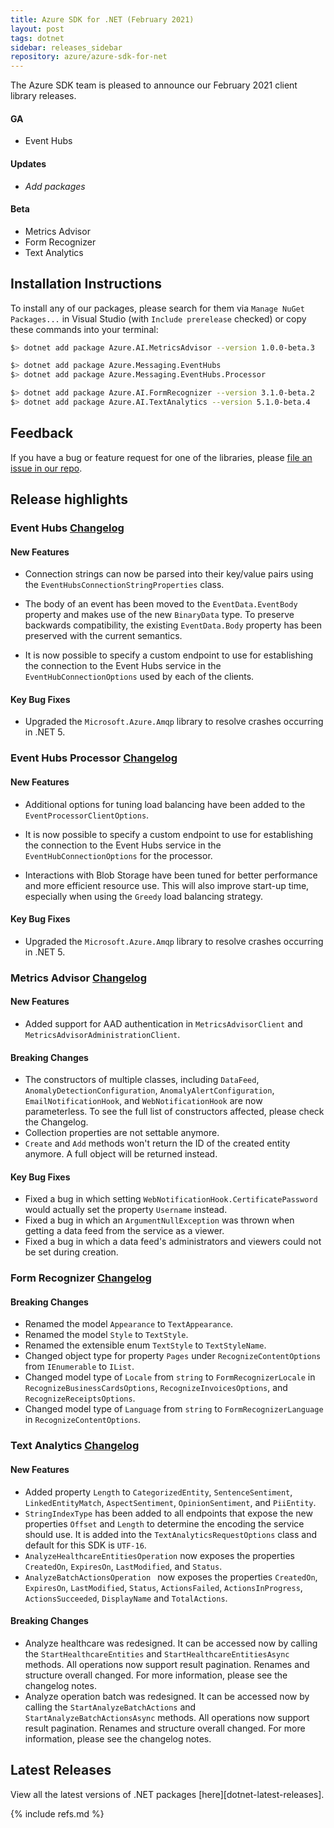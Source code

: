 ```yaml
---
title: Azure SDK for .NET (February 2021)
layout: post
tags: dotnet
sidebar: releases_sidebar
repository: azure/azure-sdk-for-net
---
```


The Azure SDK team is pleased to announce our February 2021 client library releases.

#### GA

- Event Hubs

#### Updates

- _Add packages_

#### Beta

- Metrics Advisor
- Form Recognizer
- Text Analytics

## Installation Instructions

To install any of our packages, please search for them via `Manage NuGet Packages...` in Visual Studio (with `Include prerelease` checked) or copy these commands into your terminal:

```bash
$> dotnet add package Azure.AI.MetricsAdvisor --version 1.0.0-beta.3

$> dotnet add package Azure.Messaging.EventHubs
$> dotnet add package Azure.Messaging.EventHubs.Processor

$> dotnet add package Azure.AI.FormRecognizer --version 3.1.0-beta.2
$> dotnet add package Azure.AI.TextAnalytics --version 5.1.0-beta.4
```

## Feedback

If you have a bug or feature request for one of the libraries, please [file an issue in our repo](https://github.com/Azure/azure-sdk-for-net/issues/new/choose).

## Release highlights

### Event Hubs [Changelog](https://github.com/Azure/azure-sdk-for-net/blob/master/sdk/eventhub/Azure.Messaging.EventHubs/CHANGELOG.md)

#### New Features

- Connection strings can now be parsed into their key/value pairs using the `EventHubsConnectionStringProperties` class.

- The body of an event has been moved to the `EventData.EventBody` property and makes use of the new `BinaryData` type.  To preserve backwards compatibility, the existing `EventData.Body` property has been preserved with the current semantics.

- It is now possible to specify a custom endpoint to use for establishing the connection to the Event Hubs service in the `EventHubConnectionOptions` used by each of the clients.

#### Key Bug Fixes

- Upgraded the `Microsoft.Azure.Amqp` library to resolve crashes occurring in .NET 5.

### Event Hubs Processor [Changelog](https://github.com/Azure/azure-sdk-for-net/blob/master/sdk/eventhub/Azure.Messaging.EventHubs.Processor/CHANGELOG.md)

#### New Features

- Additional options for tuning load balancing have been added to the `EventProcessorClientOptions`.

- It is now possible to specify a custom endpoint to use for establishing the connection to the Event Hubs service in the `EventHubConnectionOptions` for the processor.

- Interactions with Blob Storage have been tuned for better performance and more efficient resource use.  This will also improve start-up time, especially when using the `Greedy` load balancing strategy.

#### Key Bug Fixes

- Upgraded the `Microsoft.Azure.Amqp` library to resolve crashes occurring in .NET 5.

### Metrics Advisor [Changelog](https://github.com/Azure/azure-sdk-for-net/blob/master/sdk/metricsadvisor/Azure.AI.MetricsAdvisor/CHANGELOG.md#100-beta3-2021-02-09)

#### New Features

- Added support for AAD authentication in `MetricsAdvisorClient` and `MetricsAdvisorAdministrationClient`.

#### Breaking Changes

- The constructors of multiple classes, including `DataFeed`, `AnomalyDetectionConfiguration`, `AnomalyAlertConfiguration`, `EmailNotificationHook`, and `WebNotificationHook` are now parameterless. To see the full list of constructors affected, please check the Changelog.
- Collection properties are not settable anymore.
- `Create` and `Add` methods won't return the ID of the created entity anymore. A full object will be returned instead.

#### Key Bug Fixes

- Fixed a bug in which setting `WebNotificationHook.CertificatePassword` would actually set the property `Username` instead.
- Fixed a bug in which an `ArgumentNullException` was thrown when getting a data feed from the service as a viewer.
- Fixed a bug in which a data feed's administrators and viewers could not be set during creation.

### Form Recognizer [Changelog](https://github.com/Azure/azure-sdk-for-net/blob/master/sdk/formrecognizer/Azure.AI.FormRecognizer/CHANGELOG.md#310-beta2-2021-02-09)

#### Breaking Changes

- Renamed the model `Appearance` to `TextAppearance`.
- Renamed the model `Style` to `TextStyle`.
- Renamed the extensible enum `TextStyle` to `TextStyleName`.
- Changed object type for property `Pages` under `RecognizeContentOptions` from `IEnumerable` to `IList`.
- Changed model type of `Locale` from `string` to `FormRecognizerLocale` in `RecognizeBusinessCardsOptions`, `RecognizeInvoicesOptions`, and `RecognizeReceiptsOptions`.
- Changed model type of `Language` from `string` to `FormRecognizerLanguage` in `RecognizeContentOptions`.

### Text Analytics  [Changelog](https://github.com/Azure/azure-sdk-for-net/blob/master/sdk/textanalytics/Azure.AI.TextAnalytics/CHANGELOG.md#510-beta4-2021-02-10)

#### New Features

- Added property `Length` to `CategorizedEntity`, `SentenceSentiment`, `LinkedEntityMatch`, `AspectSentiment`, `OpinionSentiment`, and `PiiEntity`.
- `StringIndexType` has been added to all endpoints that expose the new properties `Offset` and `Length` to determine the encoding the service should use. It is added into the `TextAnalyticsRequestOptions` class and default for this SDK is `UTF-16`.
- `AnalyzeHealthcareEntitiesOperation` now exposes the properties `CreatedOn`, `ExpiresOn`, `LastModified`, and `Status`.
- `AnalyzeBatchActionsOperation ` now exposes the properties `CreatedOn`, `ExpiresOn`, `LastModified`, `Status`, `ActionsFailed`, `ActionsInProgress`,  `ActionsSucceeded`, `DisplayName` and `TotalActions`.

#### Breaking Changes

- Analyze healthcare was redesigned. It can be accessed now by calling the `StartHealthcareEntities` and `StartHealthcareEntitiesAsync` methods. All operations now support result pagination. Renames and structure overall changed. For more information, please see the changelog notes.
- Analyze operation batch was redesigned. It can be accessed now by calling the `StartAnalyzeBatchActions` and `StartAnalyzeBatchActionsAsync` methods. All operations now support result pagination. Renames and structure overall changed. For more information, please see the changelog notes.

## Latest Releases

View all the latest versions of .NET packages [here][dotnet-latest-releases].

{% include refs.md %}
